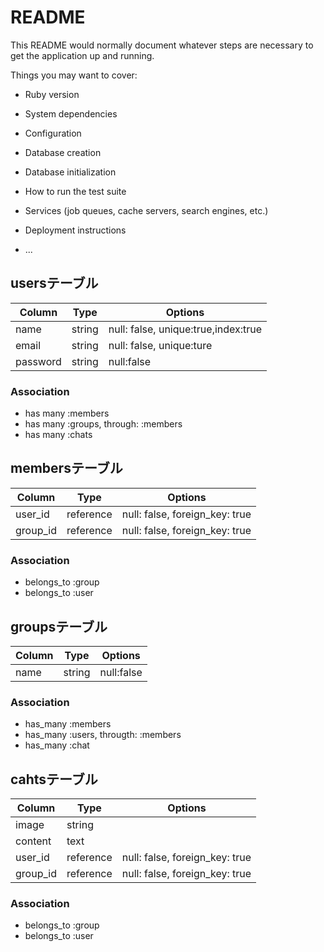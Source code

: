 # README

This README would normally document whatever steps are necessary to get the
application up and running.

Things you may want to cover:

* Ruby version

* System dependencies

* Configuration

* Database creation

* Database initialization

* How to run the test suite

* Services (job queues, cache servers, search engines, etc.)

* Deployment instructions

* ...


## usersテーブル
|Column|Type|Options|
|------|----|-------|
|name|string|null: false, unique:true,index:true|
|email|string|null: false, unique:ture|
|password|string|null:false|

### Association
- has many :members
- has many :groups, through: :members
- has many :chats


## membersテーブル

|Column|Type|Options|
|------|----|-------|
|user_id|reference|null: false, foreign_key: true|
|group_id|reference|null: false, foreign_key: true|

### Association
- belongs_to :group
- belongs_to :user


## groupsテーブル
|Column|Type|Options|
|------|----|-------|
|name|string|null:false|

### Association
- has_many :members
- has_many :users, througth: :members
- has_many :chat

## cahtsテーブル
|Column|Type|Options|
|------|----|-------|
|image|string|
|content|text|
|user_id|reference|null: false, foreign_key: true|
|group_id|reference|null: false, foreign_key: true|

### Association
- belongs_to :group
- belongs_to :user

